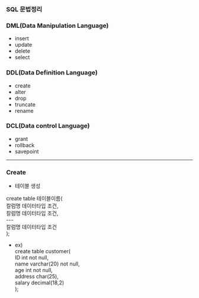 ### SQL 문법정리

### DML(Data Manipulation Language)
- insert
- update
- delete
- select

### DDL(Data Definition Language)
- create
- alter
- drop
- truncate
- rename

### DCL(Data control Language)
- grant
- rollback
- savepoint

***

### Create                  
- 테이블 생성            
       
create table 테이블이름(     
    칼럼명 데이터타입 조건,       
    칼럼명 데이터타입 조건,       
    ---     
    칼럼명 데이터타입 조건            
);          

- ex)            
create table customer(      
    ID          int             not null,       
    name        varchar(20)     not null,           
    age         int             not null,       
    address     char(25),       
    salary      decimal(18,2)           
);      

